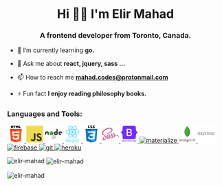 <h1 align="center">Hi 👋🏿  I'm Elir Mahad</h1>

<h3 align="center">A frontend developer from Toronto, Canada.</h3>


<!--
<p align="left">
	<img
		src="https://komarev.com/ghpvc/?username=elir-mahad&label=Profile%20views&color=0e75b6&style=flat"
		alt="elir-mahad"
	/>
</p>
- 🔭 I’m currently working on **some secret projects** 
- 👯 I’m looking to collaborate on **projects that use react for the front-end and mern for the back-end.** 
- 👨‍💻 All of my projects are available at [https://mahad.netlify.app/](https://mahad.netlify.app/) 
- 📝 I regularly write articles on [https://mahad-blog.netlify.app/](https://mahad-blog.netlify.app/) 
- 📄 Know about my experiences [https://mahad.netlify.app/assets/cv_mahad.pdf](https://mahad.netlify.app/assets/cv_mahad.pdf)
<h3 align="left">Connect with me:</h3>
<p align="left">
	<a href="https://linkedin.com/in/mahad mohamood" target="blank"
		><img
			align="center"
			src="https://cdn.jsdelivr.net/npm/simple-icons@3.0.1/icons/linkedin.svg"
			alt="mahad mohamood"
			height="30"
			width="40"
	/></a>
</p>
-->

- 🌱 I’m currently learning **go.** 

- 💬 Ask me about **react, jquery, sass ...** 

- 📫 How to reach me **mahad.codes@protonmail.com** 

- ⚡ Fun fact **I enjoy reading philosophy books.**

<h3 align="left">Languages and Tools:</h3>

<p align="left">
	<a href="https://www.w3.org/html/" target="_blank">
		<img
			src="https://raw.githubusercontent.com/devicons/devicon/master/icons/html5/html5-original-wordmark.svg"
			alt="html5"
			width="40"
			height="40"
		/>
	</a>
	<a
		href="https://developer.mozilla.org/en-US/docs/Web/JavaScript"
		target="_blank"
	>
		<img
			src="https://raw.githubusercontent.com/devicons/devicon/master/icons/javascript/javascript-original.svg"
			alt="javascript"
			width="40"
			height="40"
		/>
	</a>
	<a href="https://nodejs.org" target="_blank">
		<img
			src="https://raw.githubusercontent.com/devicons/devicon/master/icons/nodejs/nodejs-original-wordmark.svg"
			alt="nodejs"
			width="40"
			height="40"
		/>
	</a>
	<a href="https://reactjs.org/" target="_blank">
		<img
			src="https://raw.githubusercontent.com/devicons/devicon/master/icons/react/react-original-wordmark.svg"
			alt="react"
			width="40"
			height="40"
		/>
	</a>
	<a href="https://www.w3schools.com/css/" target="_blank">
		<img
			src="https://raw.githubusercontent.com/devicons/devicon/master/icons/css3/css3-original-wordmark.svg"
			alt="css3"
			width="40"
			height="40"
		/>
	</a>
	<a href="https://sass-lang.com" target="_blank">
		<img
			src="https://raw.githubusercontent.com/devicons/devicon/master/icons/sass/sass-original.svg"
			alt="sass"
			width="40"
			height="40"
		/>
	</a>
	<a href="https://getbootstrap.com" target="_blank">
		<img
			src="https://raw.githubusercontent.com/devicons/devicon/master/icons/bootstrap/bootstrap-plain-wordmark.svg"
			alt="bootstrap"
			width="40"
			height="40"
		/>
	</a>
	<a href="https://materializecss.com/" target="_blank">
		<img
			src="https://raw.githubusercontent.com/prplx/svg-logos/5585531d45d294869c4eaab4d7cf2e9c167710a9/svg/materialize.svg"
			alt="materialize"
			width="40"
			height="40"
		/>
	</a>
	<a href="https://www.mongodb.com/" target="_blank">
		<img
			src="https://raw.githubusercontent.com/devicons/devicon/master/icons/mongodb/mongodb-original-wordmark.svg"
			alt="mongodb"
			width="40"
			height="40"
		/>
	</a>
	<a href="https://expressjs.com" target="_blank">
		<img
			src="https://raw.githubusercontent.com/devicons/devicon/master/icons/express/express-original-wordmark.svg"
			alt="express"
			width="40"
			height="40"
		/>
	</a>
	<a href="https://firebase.google.com/" target="_blank">
		<img
			src="https://www.vectorlogo.zone/logos/firebase/firebase-icon.svg"
			alt="firebase"
			width="40"
			height="40"
		/>
	</a>
	<a href="https://git-scm.com/" target="_blank">
		<img
			src="https://www.vectorlogo.zone/logos/git-scm/git-scm-icon.svg"
			alt="git"
			width="40"
			height="40"
		/>
	</a>
	<a href="https://heroku.com" target="_blank">
		<img
			src="https://www.vectorlogo.zone/logos/heroku/heroku-icon.svg"
			alt="heroku"
			width="40"
			height="40"
		/>
	</a>
</p>

<p>
	<img
		align="left"
		src="https://github-readme-stats.vercel.app/api/top-langs?username=elir-mahad&show_icons=true&locale=en&layout=compact"
		alt="elir-mahad"
	/>
</p>

<p>
	&nbsp;<img
		align="center"
		src="https://github-readme-stats.vercel.app/api?username=elir-mahad&show_icons=true&locale=en"
		alt="elir-mahad"
	/>
</p>

<p>
	<img
		align="center"
		src="https://github-readme-streak-stats.herokuapp.com/?user=elir-mahad&"
		alt="elir-mahad"
	/>
</p>
